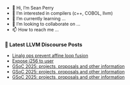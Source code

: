 - 👋 Hi, I’m Sean Perry
- 👀 I’m interested in compilers (c++, COBOL, llvm)
- 🌱 I’m currently learning ...
- 💞️ I’m looking to collaborate on ...
- 📫 How to reach me ...

<!---
s66perry/s66perry is a ✨ special ✨ repository because its `README.md` (this file) appears on your GitHub profile.
You can click the Preview link to take a look at your changes.
--->
### 📕 Latest LLVM Discourse Posts

<!-- DISCOURSE-LLVM:START -->
- [Linalg ops prevent affine loop fusion](https://discourse.llvm.org/t/linalg-ops-prevent-affine-loop-fusion/84767#post_12)
- [Expose i256 to user](https://discourse.llvm.org/t/expose-i256-to-user/85036#post_1)
- [GSoC 2025: projects, proposals and other information](https://discourse.llvm.org/t/gsoc-2025-projects-proposals-and-other-information/85035#post_5)
- [GSoC 2025: projects, proposals and other information](https://discourse.llvm.org/t/gsoc-2025-projects-proposals-and-other-information/85035#post_4)
- [GSoC 2025: projects, proposals and other information](https://discourse.llvm.org/t/gsoc-2025-projects-proposals-and-other-information/85035#post_3)
<!-- DISCOURSE-LLVM:END -->
